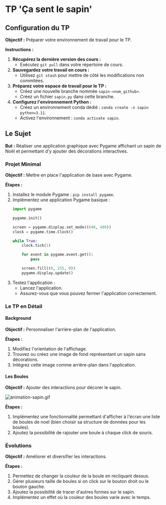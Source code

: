 # TP 'Ça sent le sapin'

## Configuration du TP

**Objectif :** Préparer votre environnement de travail pour le TP.

**Instructions :**
1. **Récupérez la dernière version des cours :**
   - Exécutez `git pull` dans votre répertoire de cours.
2. **Sauvegardez votre travail en cours :**
   - Utilisez `git stash` pour mettre de côté les modifications non commitées.
3. **Préparez votre espace de travail pour le TP :**
   - Créez une nouvelle branche nommée `sapin-<nom_github>`.
   - Créez un fichier `sapin.py` dans cette branche.
4. **Configurez l'environnement Python :**
   - Créez un environnement conda dédié : `conda create -n sapin python=3.11`.
   - Activez l'environnement : `conda activate sapin`.

## Le Sujet

**But :** Réaliser une application graphique avec Pygame affichant un sapin de Noël et permettant d'y ajouter des décorations interactives.

### Projet Minimal

**Objectif :** Mettre en place l'application de base avec Pygame.

**Étapes :**
1. Installez le module Pygame : `pip install pygame`.
2. Implémentez une application Pygame basique :
   ```python
   import pygame

   pygame.init()

   screen = pygame.display.set_mode((640, 480))
   clock = pygame.time.Clock()

   while True:
       clock.tick(1)

       for event in pygame.event.get():
           pass

       screen.fill((0, 255, 0))
       pygame.display.update()
   ```
3. Testez l'application :
   - Lancez l'application.
   - Assurez-vous que vous pouvez fermer l'application correctement.

### Le TP en Détail

#### Background

**Objectif :** Personnaliser l'arrière-plan de l'application.

**Étapes :**
1. Modifiez l'orientation de l'affichage.
2. Trouvez ou créez une image de fond représentant un sapin sans décorations.
3. Intégrez cette image comme arrière-plan dans l'application.

#### Les Boules

**Objectif :** Ajouter des interactions pour décorer le sapin.

![animation-sapin.gif](animation-sapin.gif)

**Étapes :**
1. Implémentez une fonctionnalité permettant d'afficher à l'écran une liste de boules de noel (bien choisir sa structure de données pour les boules).
2. Ajoutez la possibilité de rajouter une boule à chaque click de souris.

### Évolutions

**Objectif :** Améliorer et diversifier les interactions.

**Étapes :**
1. Permettez de changer la couleur de la boule en recliquant dessus.
2. Gérer plusieurs taille de boules si on click sur le bouton droit ou le bouton gauche.
3. Ajoutez la possibilité de tracer d'autres formes sur le sapin.
4. Implémentez un effet où la couleur des boules varie avec le temps.